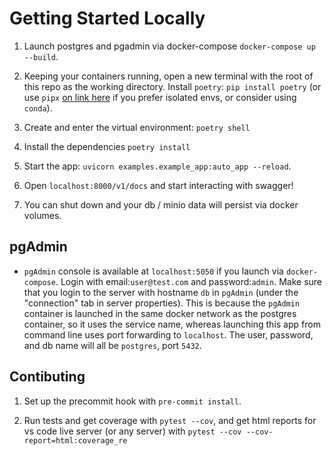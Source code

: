 # Getting Started Locally
1. Launch postgres and pgadmin via docker-compose `docker-compose up --build`.

1. Keeping your containers running, open a new terminal with the root of this repo as the working directory. Install `poetry`: `pip install poetry` (or use `pipx` [on link here](https://python-poetry.org/docs/1.4#installing-with-pipx) if you prefer isolated envs, or consider using `conda`).

1. Create and enter the virtual environment: `poetry shell`

1. Install the dependencies `poetry install`

1. Start the app: `uvicorn examples.example_app:auto_app --reload`.

1. Open `localhost:8000/v1/docs` and start interacting with swagger!

1. You can shut down and your db / minio data will persist via docker volumes.

## pgAdmin
- `pgAdmin` console is available at `localhost:5050` if you launch via `docker-compose`.  Login with email:`user@test.com` and password:`admin`.  Make sure that you login to the server with hostname `db` in `pgAdmin` (under the "connection" tab in server properties).  This is because the `pgAdmin` container is launched in the same docker network as the postgres container, so it uses the service name, whereas launching this app from command line uses port forwarding to `localhost`.  The user, password, and db name will all be `postgres`, port `5432`.

## Contibuting
1. Set up the precommit hook with `pre-commit install`.

1. Run tests and get coverage with `pytest --cov`, and get html reports for vs code live server (or any server) with `pytest --cov --cov-report=html:coverage_re`
